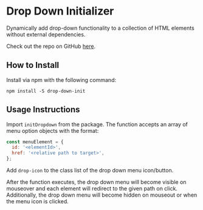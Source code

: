 # Drop Down Initializer

Dynamically add drop-down functionality to a collection of HTML elements without external dependencies.

Check out the repo on GitHub [here](https://github.com/jwsmith24/drop-down-init).

## How to Install

Install via npm with the following command:

`npm install -S drop-down-init`

## Usage Instructions

Import `initDropdown` from the package. The function accepts an array of menu option objects with the format:

```javascript
const menuElement = {
  id: '<elementId>',
  href: '<relative path to target>',
};
```

Add `drop-icon` to the class list of the drop down menu icon/button.

After the function executes, the drop down menu will become visible on mouseover and each element will redirect to the given path on click. Additionally, the drop down menu will become hidden on mouseout or when the menu icon is clicked.

